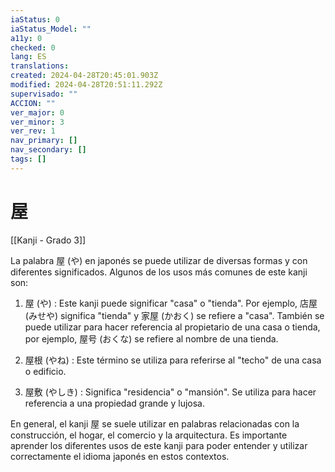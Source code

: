 ```yaml
---
iaStatus: 0
iaStatus_Model: ""
a11y: 0
checked: 0
lang: ES
translations: 
created: 2024-04-28T20:45:01.903Z
modified: 2024-04-28T20:51:11.292Z
supervisado: ""
ACCION: ""
ver_major: 0
ver_minor: 3
ver_rev: 1
nav_primary: []
nav_secondary: []
tags: []
---
```

# 屋

[[Kanji - Grado 3]]

La palabra 屋 (や) en japonés se puede utilizar de diversas formas y con diferentes significados. Algunos de los usos más comunes de este kanji son:

1. 屋 (や) : Este kanji puede significar "casa" o "tienda". Por ejemplo, 店屋 (みせや) significa "tienda" y 家屋 (かおく) se refiere a "casa". También se puede utilizar para hacer referencia al propietario de una casa o tienda, por ejemplo, 屋号 (おくな) se refiere al nombre de una tienda.

2. 屋根 (やね) : Este término se utiliza para referirse al "techo" de una casa o edificio.

3. 屋敷 (やしき) : Significa "residencia" o "mansión". Se utiliza para hacer referencia a una propiedad grande y lujosa.

En general, el kanji 屋 se suele utilizar en palabras relacionadas con la construcción, el hogar, el comercio y la arquitectura. Es importante aprender los diferentes usos de este kanji para poder entender y utilizar correctamente el idioma japonés en estos contextos.

